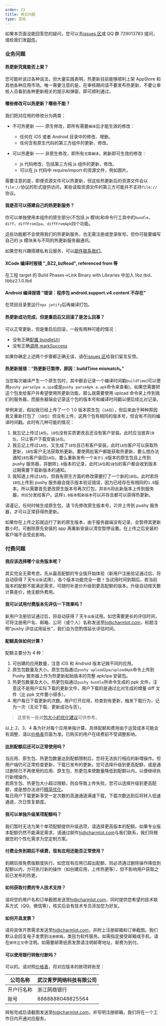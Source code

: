 ```yaml
---
order: 23
title: 常见问题
type: 其他
---
```


如果本页面没能回答您的疑问，您可以去[issues 区](https://github.com/reactnativecn/react-native-pushy/issues)或 QQ 群 729013783 提问，或给我们发[邮件](mailto:hi@charmlot.com)。

### 业务问题

#### 热更新究竟能否上架？

您可能听说过各种说法，但大量实践表明，热更新目前能够顺利上架 AppStore 和其他各种应用市场。唯一需要注意的是，在审核期间请不要发布热更新，不要让审核人员看到各种更新相关的提示和弹窗，即可顺利通过。

#### 哪些修改可以热更新？哪些不能？

我们把对应用的修改分为两类：

- 不可热更新 —— 原生修改，即所有需要`编译`后才能生效的修改：
  - 任何在 iOS 或者 Android 目录中的修改、增删。
  - 任何含有原生代码的第三方组件的更新、修改。
- 可以热更新 —— 非原生修改，即所有`无需编译`，刷新即可生效的修改：

  - js 代码修改，包括第三方纯 js 组件的更新、修改。
  - 可以在 js 代码中 require/import 的资源文件，例如图片。

需要注意的是，即便资源文件可以热更新，但这些热更新后的资源文件会以`file://`协议的形式提供访问，某些读取资源文件的第三方可能并不支持`file://`协议。

#### 我是否可以搭建自己的热更新服务？

你可以单独使用本组件的原生部分(不包括 js 模块)和命令行工具中的`bundle`、`diff`、`diffFromIpa`、`diffFromApk`四个功能。

这些功能都不会使用我们的热更新服务，也无需注册或登录账号。但你可能要编写自己的 js 模块来与不同的热更新服务器通讯。

如果您有兴趣搭建私有云服务，可以[邮件联系我们](mailto:hi@charmlot.com)。

#### XCode 编译时报错 "\_BZ2_bzRead", referenced from 等

在工程 target 的 Build Phases->Link Binary with Libraries 中加入 libz.tbd、libbz2.1.0.tbd

#### Android 编译报错 "错误：程序包 android.support.v4.content 不存在"

在项目目录里运行`npx jetify`后再编译打包。

#### 热更新成功完成，但是重启后又回滚了是怎么回事？

可以正常更新，但是重启后回滚，一般有两种可能的情况：

- 没有正确[配置 bundleUrl](/docs/getting-started.html#配置bundle-url)
- 没有正确[调用 markSuccess](/docs/integration.html#%E9%A6%96%E6%AC%A1%E5%90%AF%E5%8A%A8%E3%80%81%E5%9B%9E%E6%BB%9A)

如果你确定上述两个步骤都正确无误，请在[issues 区](https://github.com/reactnativecn/react-native-pushy/issues)给我们留言反馈。

#### 热更新报错：“热更新已暂停，原因：buildTime mismatch。”

当您每次编译产生一个原生包时，其中都会记录一个编译时间戳`buildTime`(可以使用`pushy parseIpa a.ipa`或是`pushy parseApk a.apk`命令来查看)。如果您需要把这个包发给客户并希望使用热更新功能，那么就需要使用 upload 命令来上传到我们的服务器，而服务器端会记录这个包的版本号和编译时间戳以便后续比对记录。

举例来说，假如我已经上传了一个 1.0 版本原生包（`1A包`），但后来由于种种原因我又重新打包了（`1B包`）但没有上传，这两个包有相同的版本号，但会有不同的编译时间戳。此时有几种可能的情况：

1. 我忘记上传过`1A包`，`1B包`没有实质更改且还没有客户安装。此时应当放弃`1B包`，只让客户下载安装`1A包`。
2. 我忘记上传过`1A包`，又生成了`1B包`且已有客户安装。此时`1A包`客户可以获取热更新，`1B包`客户无法获取热更新。要使两批客户都能获取热更新，要么想办法通知`1B包`客户装回`1A包`，要么重新发布一个`高于1.0`版本的原生包且上传到 pushy 服务器，并删除`1.0`版本的记录，此时`1A包`和`1B包`的客户都会收到版本过期需要下载新版本的通知。
3. 我知道上传过`1A包`，但我有原生方面的修改需要打了一个新的`1B包`。此时若将`1B包`上传到 pushy 服务器会提示版本验证错误，因为已经存在有相同的`1.0`版本。所以需要首先更改原生版本号再次打包，并`首先`将此新版本上传到服务器，`然后`分发给客户。这样`1.0版本`和`新版本`可以并存且都可以获得热更新。

请谨记，任何时候生成原生包，请 1)先修改原生版本号，2)并上传到 pushy 服务器，才可以正常获得热更新。

如果你在上传之前就运行了新的原生版本，由于服务器端没有记录，会暂停其更新数小时。可删除原先安装的 app 再重新安装以清空暂停设置。在上传之后安装的客户端不会受此影响。

### 付费问题

#### 我应该选择哪个业务版本呢？

其实完全无需考虑，先从最高配额的专业版开始体验（新用户注册验证通过后，将自动获得 7 天`专业版`试用），各个版本功能完全一致！当试用时间到期后，若当前版本的配额不能满足需求，可随时补差价升级到更高配额的版本。升级自动按天数计算差价，绝无额外费用。

#### 我可以试用付费版本先评估一下效果吗？

新用户注册验证通过后，将自动获得 7 天`专业版`试用。如您需要更长的评估时间，可将注册用户名、邮箱、公司（或个人）名称发送至<hi@charmlot.com>，标题注明“pushy 评估试用延长”，我们会为您酌情延长评估时间。

#### 配额具体如何计算？

配额主要分为 4 种：

1. 可创建的应用数量，注意 iOS 和 Android 版本记做不同的应用。
2. 原生包数量及大小。原生包指通过`pushy uploadIpa/uploadApk`命令上传到 Pushy 服务器上作为热更新起始版本的完整 apk/ipa 安装包。
3. 热更包数量及大小。热更包指通过`pushy bundle`所命令生成的 ppk 文件。注意这不是用户实际下载的更新文件，用户下载的是通过比对生成的增量 diff 文件（比 ppk 文件要小得多）。
4. 用户每日下载更新的次数。用户打开应用，检查到有更新，触发下载行为，记为一次（无论下载、更新成功与否）。

> 这里有一些对[包大小的优化建议](bestpractice.html#优化原生和热更包体积)可供参考。

以上 2、3、4 条为针对每个应用单独计算。具体配额和费用由于运营成本可能会有调整，请以[价格表](/pricing.html)页面为准。已购买的用户在续费前不受调整影响。

#### 达到配额后还可以正常使用吗？

当应用、原生包、热更包数量达到配额限制后，您将无法执行相应的新增操作。但用户端仍可正常检查更新，下载已发布的更新。您可选择升级到更高配额，或是通过删除已不再使用的应用、原生包、热更包来使数量降低到配额以内，以便继续执行新增操作。  
若原生包、热更包大小超过限额，则会导致上传失败。您可以选择升级到更高配额，或是想办法进行[精简优化](bestpractice.html#优化原生和热更包体积)。  
每日用户下载更新享受一定次数的高速通道满速下载，下载次数达到后将转入低速通道，次日恢复额度。

#### 我可以单独升级某项配额吗？

我们暂时无法为某个单项配额提供升级选项，请选择更高版本的配额。如果专业版本配额仍然不能满足需求，请通过邮件<hi@charmlot.com>与我们联系，我们将根据您的个性化需求为您定制方案。

#### 付费业务到期后不续费，现有应用还能否正常使用？

到期后按免费版额度执行。如您现有应用已超出配额，则必须通过删除操作降低到配额以内，方可执行新的操作（如创建应用，上传热更等），但不影响用户获取之前已发布的热更。

#### 如何获取付费的专人技术支持？

请将您的用户名和订单截图发送至<hi@charmlot.com>，同时提供您希望的技术联系方式（QQ、微信等），核实后会有技术专员添加您为好友。

#### 如何开具发票？

请将具体开票需求发送至<hi@charmlot.com>，并附上注册邮箱和订单截图。我们默认会回复电子发票到`注册邮箱`，类目为软件服务。如需指定接受邮箱或手机，请在`邮件正文`中注明。如需要邮寄纸质发票请注明邮寄地址，邮费为到付。

#### 可以使用银行转账付款吗？

可以的。请对照[价格表](/pricing.html)，将对应版本的款项转账至：

<style>
.markdown > table  {
  width: 80%;
}
</style>

| 公司名称   | 武汉青罗网络科技有限公司 |
| ---------- | ------------------------ |
| 开户行名称 | 浙江网商银行             |
| 账号       | 8888888048825564         |

转账完成后请截图发送至<hi@charmlot.com>，并写明注册邮箱，我们将在一个工作日内开通对应服务。
